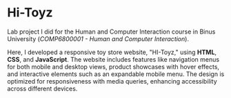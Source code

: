 # Hi-Toyz
Lab project I did for the Human and Computer Interaction course in Binus University (_COMP6800001 - Human and Computer Interaction_). 

Here, I developed a responsive toy store website, "HI-Toyz," using **HTML**, **CSS**, and **JavaScript**. The website includes features like navigation menus for both mobile and desktop views, product showcases with hover effects, and interactive elements such as an expandable mobile menu. The design is optimized for responsiveness with media queries, enhancing accessibility across different devices. 

